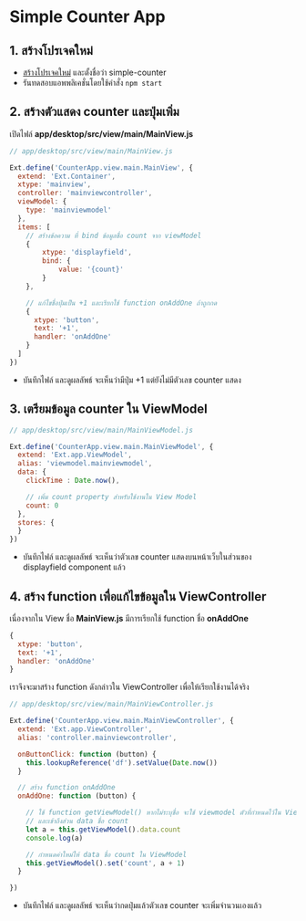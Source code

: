 
# Simple Counter App 

## 1. สร้างโปรเจคใหม่ 

- [สร้างโปรเจคใหม่](1-create-project.md) และตั้งชื่อว่า simple-counter 
- รันทดสอบแอพพลิเคชั่นโดยใช้คำสั่ง `npm start`

## 2. สร้างตัวแสดง counter และปุ่มเพิ่ม

เปิดไฟล์ **app/desktop/src/view/main/MainView.js**

```js
// app/desktop/src/view/main/MainView.js

Ext.define('CounterApp.view.main.MainView', {
  extend: 'Ext.Container',
  xtype: 'mainview',
  controller: 'mainviewcontroller',
  viewModel: {
    type: 'mainviewmodel'
  },
  items: [
    // สร้างข้อความ ที่ bind ข้อมูลชื่อ count จาก viewModel
    {
        xtype: 'displayfield',
        bind: {
            value: '{count}'
        }
    },

    // แก้ไขชื่อปุ่มเป็น +1 และเรียกใช้ function onAddOne ถ้าถูกกด
    {
      xtype: 'button',
      text: '+1',
      handler: 'onAddOne'
    }
  ]
})
```

- บันทึกไฟล์ และดูผลลัพธ์ จะเห็นว่ามีปุ่ม +1 แต่ยังไม่มีตัวเลข counter แสดง

## 3. เตรียมข้อมูล counter ใน ViewModel

```js
// app/desktop/src/view/main/MainViewModel.js

Ext.define('CounterApp.view.main.MainViewModel', {
  extend: 'Ext.app.ViewModel',
  alias: 'viewmodel.mainviewmodel',
  data: {
    clickTime : Date.now(),

    // เพิ่ม count property สำหรับใช้งานใน View Model 
    count: 0
  },
  stores: {
  }
})
```

- บันทึกไฟล์ และดูผลลัพธ์ จะเห็นว่าตัวเลข counter แสดงบนหน้าเว็บในส่วนของ displayfield component แล้ว

## 4. สร้าง function เพื่อแก้ไขข้อมูลใน ViewController

เนื่องจากใน View ชื่อ **MainView.js** มีการเรียกใช้ function ชื่อ **onAddOne** 

```js
{
  xtype: 'button',
  text: '+1',
  handler: 'onAddOne'
}
```

เราจึงจะมาสร้าง function ดังกล่าวใน ViewController เพื่อให้เรียกใช้งานได้จริง

```js
// app/desktop/src/view/main/MainViewController.js

Ext.define('CounterApp.view.main.MainViewController', {
  extend: 'Ext.app.ViewController',
  alias: 'controller.mainviewcontroller',

  onButtonClick: function (button) {
    this.lookupReference('df').setValue(Date.now())
  }

  // สร้าง function onAddOne
  onAddOne: function (button) {

    // ใช้ function getViewModel() หากไม่ระบุชื่อ จะใช้ viewmodel ตัวที่กำหนดไว้ใน View
    // และเข้าถึงส่วน data ชื่อ count
    let a = this.getViewModel().data.count
    console.log(a)

    // กำหนดค่าใหม่ให้ data ชื่อ count ใน ViewModel
    this.getViewModel().set('count', a + 1)
  }

})

```

- บันทึกไฟล์ และดูผลลัพธ์ จะเห็นว่ากดปุ่มแล้วตัวเลข counter จะเพิ่มจำนวนเองแล้ว